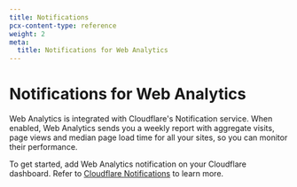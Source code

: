 ```yaml
---
title: Notifications
pcx-content-type: reference
weight: 2
meta:
  title: Notifications for Web Analytics
---
```


# Notifications for Web Analytics

Web Analytics is integrated with Cloudflare's Notification service. When enabled, Web Analytics sends you a weekly report with aggregate visits, page views and median page load time for all your sites, so you can monitor their performance.

To get started, add Web Analytics notification on your Cloudflare dashboard. Refer to [Cloudflare Notifications](/fundamentals/notifications/) to learn more.
